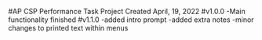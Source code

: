 #AP CSP Performance Task Project
Created April, 19, 2022
#v1.0.0
-Main functionality finished
#v1.1.0
-added intro prompt
-added extra notes
-minor changes to printed text within menus
